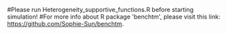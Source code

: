 #Please run Heterogeneity_supportive_functions.R before starting simulation!
#For more info about R package 'benchtm', please visit this link: https://github.com/Sophie-Sun/benchtm.
